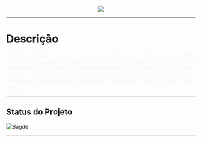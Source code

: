 <p align="center">
<img src="https://raw.githubusercontent.com/miguel-sr/nlw-setup/main/gh-assets/habits.svg">
</p>

---

<h1>Descrição</h1>
<p style="text-align: justify; color: whitesmoke">Projeto realizado durante a trilha Ignite no evento NLW Setup proporcionado pela Rocketseat, seu propósito é ser um controle de hábitos diários para seu usuário. É uma aplicação de ponta-a-ponta, desde o back-end até a interface web e mobile, construído com as mais diversas tecnologias, como React, React-native, Typescript, Fastify, entre várias outras. 

---

## Status do Projeto

![Bagde](https://img.shields.io/badge/Status%20do%20Projeto-Concluído-green)

---
